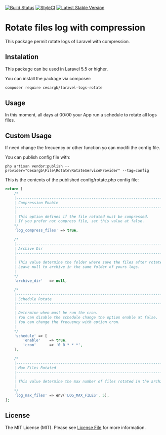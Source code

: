 [![Build Status](https://travis-ci.org/cesargb/laravel-logs-rotate.svg?branch=master)](https://travis-ci.org/cesargb/laravel-logs-rotate)
[![StyleCI](https://styleci.io/repos/119604039/shield?branch=master)](https://styleci.io/repos/119604039)
[![Latest Stable Version](https://img.shields.io/packagist/v/cesargb/laravel-logs-rotate.svg)](https://packagist.org/packages/cesargb/laravel-logs-rotate)

# Rotate files log with compression

This package permit rotate logs of Laravel with compression.

## Instalation

This package can be used in Laravel 5.5 or higher.

You can install the package via composer:

```bash
composer require cesargb/laravel-logs-rotate
```

## Usage

In this moment, all days at 00:00 your App run a schedule to rotate all logs files.

## Custom Usage

If need change the frecuency or other function yo can modifi the config file.

You can publish config file with:

```
php artisan vendor:publish --provider="Cesargb\File\Rotate\RotateServiceProvider" --tag=config
```
This is the contents of the published config/rotate.php config file:

```php
return [
    /*
    |--------------------------------------------------------------------------
    | Compression Enable
    |--------------------------------------------------------------------------
    |
    | This option defines if the file rotated must be compressed.
    | If you prefer not compress file, set this value at false.
    */
    'log_compress_files' => true,

    /*
    |--------------------------------------------------------------------------
    | Archive Dir
    |--------------------------------------------------------------------------
    |
    | This value determine the folder where save the files after rotated.
    | Leave null to archive in the same folder of yours logs.
    |
    */
    'archive_dir'   => null,

    /*
    |--------------------------------------------------------------------------
    | Schedule Rotate
    |--------------------------------------------------------------------------
    |
    | Determine when must be run the cron.
    | You can disable the schedule change the option enable at false.
    | You can change the frecuency with option cron.
    |
    */
    'schedule' => [
        'enable'    => true,
        'cron'      => '0 0 * * *',
    ],

    /*
    |--------------------------------------------------------------------------
    | Max Files Rotated
    |--------------------------------------------------------------------------
    |
    | This value determine the max number of files rotated in the archive folder.
    |
    */
    'log_max_files' => env('LOG_MAX_FILES', 5),
];
```

## License

The MIT License (MIT). Please see [License File](LICENSE.md) for more information.
